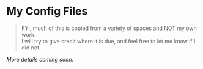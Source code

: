 # My Config Files
> FYI, much of this is copied from a variety of spaces and NOT my own work. <br />
> I will try to give credit where it is due, and feel free to let me know if I did not.

_More details coming soon._
